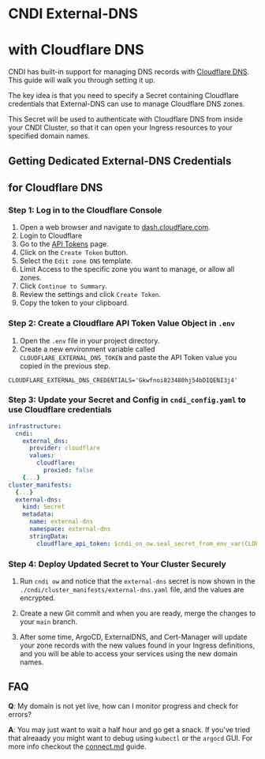 # CNDI External-DNS

# with Cloudflare DNS

CNDI has built-in support for managing DNS records with
[Cloudflare DNS](https://www.cloudflare.com/en-ca/application-services/products/dns/).
This guide will walk you through setting it up.

The key idea is that you need to specify a Secret containing Cloudflare
credentials that External-DNS can use to manage Cloudflare DNS zones.

This Secret will be used to authenticate with Cloudflare DNS from inside your
CNDI Cluster, so that it can open your Ingress resources to your specified
domain names.

## Getting Dedicated External-DNS Credentials

## for Cloudflare DNS

### Step 1: Log in to the Cloudflare Console

1. Open a web browser and navigate to
   [dash.cloudflare.com](https://dash.cloudflare.com).
2. Login to Cloudflare
3. Go to the [API Tokens](https://dash.cloudflare.com/profile/api-tokens) page.
4. Click on the `Create Token` button.
5. Select the `Edit zone DNS` template.
6. Limit Access to the specific zone you want to manage, or allow all zones.
7. Click `Continue to Summary`.
8. Review the settings and click `Create Token`.
9. Copy the token to your clipboard.

### Step 2: Create a Cloudflare API Token Value Object in `.env`

1. Open the `.env` file in your project directory.
2. Create a new environment variable called `CLOUDFLARE_EXTERNAL_DNS_TOKEN` and
   paste the API Token value you copied in the previous step.

```dotenv
CLOUDFLARE_EXTERNAL_DNS_CREDENTIALS='Gkwfnoi823480hj54bDIQENI3j4'
```

### Step 3: Update your Secret and Config in `cndi_config.yaml` to use Cloudflare credentials

```yaml
infrastructure:
  cndi:
    external_dns:
      provider: cloudflare
      values:
        cloudflare:
          proxied: false
    {...}
cluster_manifests:
  {...}
  external-dns:
    kind: Secret
    metadata:
      name: external-dns
      namespace: external-dns
      stringData:
        cloudflare_api_token: $cndi_on_ow.seal_secret_from_env_var(CLOUDFLARE_EXTERNAL_DNS_CREDENTIALS)
```

### Step 4: Deploy Updated Secret to Your Cluster Securely

1. Run `cndi ow` and notice that the `external-dns` secret is now shown in the
   `./cndi/cluster_manifests/external-dns.yaml` file, and the values are
   encrypted.

2. Create a new Git commit and when you are ready, merge the changes to your
   `main` branch.

3. After some time, ArgoCD, ExternalDNS, and Cert-Manager will update your zone
   records with the new values found in your Ingress definitions, and you will
   be able to access your services using the new domain names.

## FAQ

**Q**: My domain is not yet live, how can I monitor progress and check for
errors?

**A**: You may just want to wait a half hour and go get a snack. If you've tried
that alreaady you might want to debug using `kubectl` or the `argocd` GUI. For
more info checkout the [connect.md](/docs/connect.md) guide.
